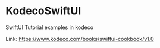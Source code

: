 # KodecoSwiftUI
SwiftUI Tutorial examples in kodeco

Link: https://www.kodeco.com/books/swiftui-cookbook/v1.0
